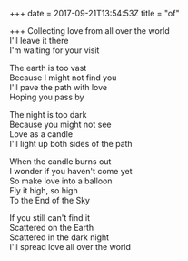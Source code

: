 +++
date = 2017-09-21T13:54:53Z
title = "of"

+++ 
Collecting love from all over the world   
I'll leave it there   
I'm waiting for your visit   
   
The earth is too vast   
Because I might not find you   
I'll pave the path with love   
Hoping you pass by   
   
The night is too dark   
Because you might not see   
Love as a candle   
I'll light up both sides of the path   
   
When the candle burns out   
I wonder if you haven't come yet   
So make love into a balloon   
Fly it high, so high   
To the End of the Sky   
   
If you still can't find it   
Scattered on the Earth   
Scattered in the dark night   
I'll spread love all over the world  